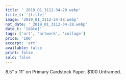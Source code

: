 ```yaml
---
title: '_2019_01_3112-34-28.webp'
title_t: '[title]'
image: '2019_01_3112-34-28.webp'
not_date: '_2019_01_3112-34-28.webp'
date_t: '[date]'
tags: ['art', 'artwork', 'collage']
price: '100'
excerpt: 'art'
available: false
print: false
sold: false
---
```


8.5″ x 11″ on Primary Cardstock Paper.
\$100 Unframed.
